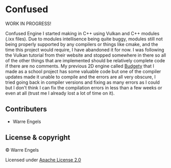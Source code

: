 # Confused

WORK IN PROGRESS!

Confused Engine I started making in C++ using Vulkan and C++ modules (.ixx files). Due to modules intellisence being quite buggy, modules still not being properly supported by any compilers or things like cmake, and the time this project would require, I have abandoned it for now. I was following the Vulkan tutorial from their website and stopped somewhere in there so all of the other things that are implemented should be relatively complete code if there are no comments.
My previous 2D engine called [Budgety](https://gitlab.com/warre.engels/budgety "Budgety") that I made as a school project has some valuable code but one of the compiler updates made it unable to compile and the errors are all very obscure, I tried going back in compiler versions and fixing as many errors as I could but I don't think I can fix the compilation errors in less than a few weeks or even at all (trust me I already lost a lot of time on it).



## Contributers

- Warre Engels



## License & copyright

© Warre Engels

Licensed under [Apache License 2.0](LICENSE "License")
